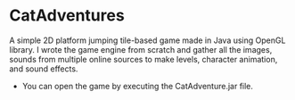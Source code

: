 # CatAdventures

A simple 2D platform jumping tile-based game made in Java using OpenGL library. I wrote the game engine from scratch and gather all the images, sounds from multiple online sources to make levels, character animation, and sound effects. 

- You can open the game by executing the CatAdventure.jar file.
